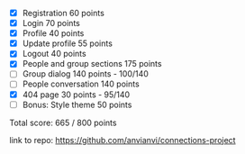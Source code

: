 - [x] Registration 60 points
- [x] Login 70 points
- [x] Profile 40 points
- [x] Update profile 55 points
- [x] Logout 40 points
- [x] People and group sections 175 points
- [ ] Group dialog 140 points - 100/140
- [ ] People conversation 140 points
- [x] 404 page 30 points - 95/140
- [ ] Bonus: Style theme 50 points

Total score: 665 / 800 points

link to repo: https://github.com/anvianvi/connections-project
